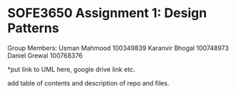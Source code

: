 # SOFE3650 Assignment 1: Design Patterns

Group Members:
Usman Mahmood 100349839
Karanvir Bhogal 100748973
Daniel Grewal 100768376

*put link to UML here, google drive link etc.

 add table of contents and description of repo and files.
